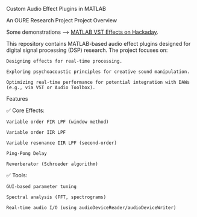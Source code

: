 Custom Audio Effect Plugins in MATLAB

An OURE Research Project
Project Overview

Some demonstrations --> [MATLAB VST Effects on Hackaday](https://hackaday.io/project/202844-matlab-vst-effects). 

This repository contains MATLAB-based audio effect plugins designed for digital signal processing (DSP) research. The project focuses on:

    Designing effects for real-time processing.

    Exploring psychoacoustic principles for creative sound manipulation.

    Optimizing real-time performance for potential integration with DAWs (e.g., via VST or Audio Toolbox).

Features

✅ Core Effects:

    Variable order FIR LPF (window method)
    
    Variable order IIR LPF

    Variable resonance IIR LPF (second-order)

    Ping-Pong Delay 

    Reverberator (Schroeder algorithm)

✅ Tools:

    GUI-based parameter tuning

    Spectral analysis (FFT, spectrograms)

    Real-time audio I/O (using audioDeviceReader/audioDeviceWriter)

